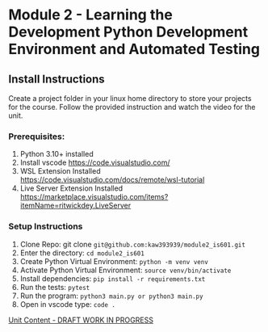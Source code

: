 # Module 2 - Learning the Development Python Development Environment and Automated Testing

## Install Instructions
Create a project folder in your linux home directory to store your projects for the course.  Follow the provided instruction and watch the video for the unit.  

### Prerequisites:
1. Python 3.10+ installed
2. Install vscode https://code.visualstudio.com/
3. WSL Extension Installed https://code.visualstudio.com/docs/remote/wsl-tutorial
4. Live Server Extension Installed  https://marketplace.visualstudio.com/items?itemName=ritwickdey.LiveServer

### Setup  Instructions
1. Clone Repo: git clone ```git@github.com:kaw393939/module2_is601.git```
2. Enter the directory: ```cd module2_is601```
3. Create Python Virtual Environment: ```python -m venv venv``` 
4. Activate Python Virtual Environment: ```source venv/bin/activate```
5. Install dependencies:  ```pip install -r requirements.txt```
6. Run the tests: ```pytest```
7. Run the program: ```python3 main.py or python3 main.py```
8. Open in vscode type: ```code .```


[Unit Content - DRAFT WORK IN PROGRESS](unit_content_draft.md)
